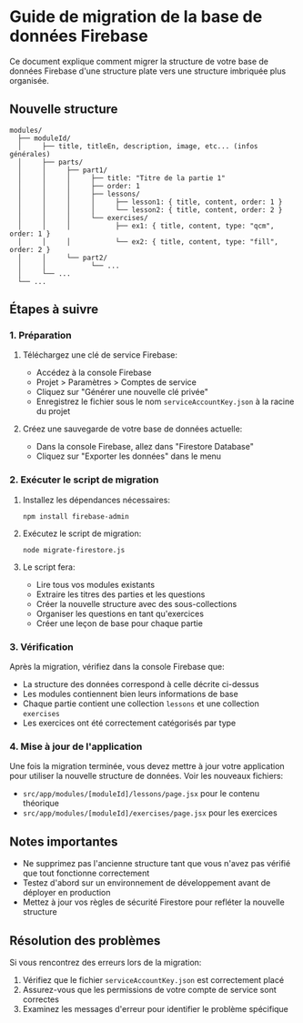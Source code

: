 # Guide de migration de la base de données Firebase

Ce document explique comment migrer la structure de votre base de données Firebase d'une structure plate vers une structure imbriquée plus organisée.

## Nouvelle structure

```
modules/
  ├── moduleId/
  │     ├── title, titleEn, description, image, etc... (infos générales)
  │     ├── parts/
  │     │     ├── part1/
  │     │     │     ├── title: "Titre de la partie 1"
  │     │     │     ├── order: 1
  │     │     │     ├── lessons/
  │     │     │     │     ├── lesson1: { title, content, order: 1 }
  │     │     │     │     └── lesson2: { title, content, order: 2 }
  │     │     │     └── exercises/
  │     │     │           ├── ex1: { title, content, type: "qcm", order: 1 }
  │     │     │           └── ex2: { title, content, type: "fill", order: 2 }
  │     │     └── part2/
  │     │           └── ...
  │     └── ...
  └── ...
```

## Étapes à suivre

### 1. Préparation

1. Téléchargez une clé de service Firebase:

   - Accédez à la console Firebase
   - Projet > Paramètres > Comptes de service
   - Cliquez sur "Générer une nouvelle clé privée"
   - Enregistrez le fichier sous le nom `serviceAccountKey.json` à la racine du projet

2. Créez une sauvegarde de votre base de données actuelle:
   - Dans la console Firebase, allez dans "Firestore Database"
   - Cliquez sur "Exporter les données" dans le menu

### 2. Exécuter le script de migration

1. Installez les dépendances nécessaires:

   ```
   npm install firebase-admin
   ```

2. Exécutez le script de migration:

   ```
   node migrate-firestore.js
   ```

3. Le script fera:
   - Lire tous vos modules existants
   - Extraire les titres des parties et les questions
   - Créer la nouvelle structure avec des sous-collections
   - Organiser les questions en tant qu'exercices
   - Créer une leçon de base pour chaque partie

### 3. Vérification

Après la migration, vérifiez dans la console Firebase que:

- La structure des données correspond à celle décrite ci-dessus
- Les modules contiennent bien leurs informations de base
- Chaque partie contient une collection `lessons` et une collection `exercises`
- Les exercices ont été correctement catégorisés par type

### 4. Mise à jour de l'application

Une fois la migration terminée, vous devez mettre à jour votre application pour utiliser la nouvelle structure de données. Voir les nouveaux fichiers:

- `src/app/modules/[moduleId]/lessons/page.jsx` pour le contenu théorique
- `src/app/modules/[moduleId]/exercises/page.jsx` pour les exercices

## Notes importantes

- Ne supprimez pas l'ancienne structure tant que vous n'avez pas vérifié que tout fonctionne correctement
- Testez d'abord sur un environnement de développement avant de déployer en production
- Mettez à jour vos règles de sécurité Firestore pour refléter la nouvelle structure

## Résolution des problèmes

Si vous rencontrez des erreurs lors de la migration:

1. Vérifiez que le fichier `serviceAccountKey.json` est correctement placé
2. Assurez-vous que les permissions de votre compte de service sont correctes
3. Examinez les messages d'erreur pour identifier le problème spécifique
